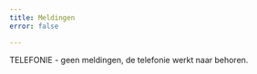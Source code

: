 ```yaml
---
title: Meldingen
error: false

---
```

TELEFONIE - geen meldingen, de telefonie werkt naar behoren. 
